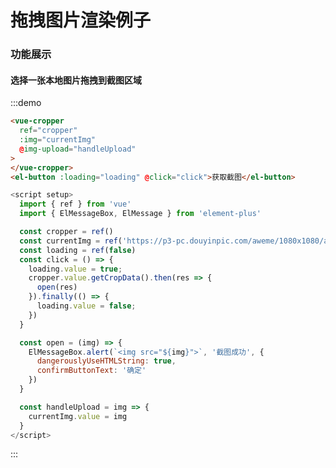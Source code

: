 #  拖拽图片渲染例子

### 功能展示
#### 选择一张本地图片拖拽到截图区域
:::demo
```html
<vue-cropper 
  ref="cropper"
  :img="currentImg"
  @img-upload="handleUpload"
>
</vue-cropper>
<el-button :loading="loading" @click="click">获取截图</el-button>
```

```js
<script setup>
  import { ref } from 'vue'
  import { ElMessageBox, ElMessage } from 'element-plus'

  const cropper = ref()
  const currentImg = ref('https://p3-pc.douyinpic.com/aweme/1080x1080/aweme-avatar/tos-cn-avt-0015_2f07496a52314c3e024eaafaba73dd35.jpeg')
  const loading = ref(false)
  const click = () => {
    loading.value = true;
    cropper.value.getCropData().then(res => {
      open(res)
    }).finally(() => {
      loading.value = false;
    })
  }

  const open = (img) => {
    ElMessageBox.alert(`<img src="${img}">`, '截图成功', {
      dangerouslyUseHTMLString: true,
      confirmButtonText: '确定'
    })
  }

  const handleUpload = img => {
    currentImg.value = img
  }
</script>

```
:::

<script setup>
  import { ref } from 'vue'
  import { ElMessageBox, ElMessage } from 'element-plus'

  const cropper = ref()
  const currentImg = ref('http://cdn.xyxiao.cn/Portrait_2.jpg')
  const loading = ref(false)
  const click = () => {
    loading.value = true;
    cropper.value.getCropData().then(res => {
      open(res)
    }).finally(() => {
      loading.value = false;
    })
  }

  const open = (img) => {
    ElMessageBox.alert(`<img src="${img}">`, '截图成功', {
      dangerouslyUseHTMLString: true,
      confirmButtonText: '确定'
    })
  }

  const handleUpload = img => {
    currentImg.value = img
  }
</script>

<style lang="scss" scoped>
  button {
    margin-top: 30px;
  }
</style>
